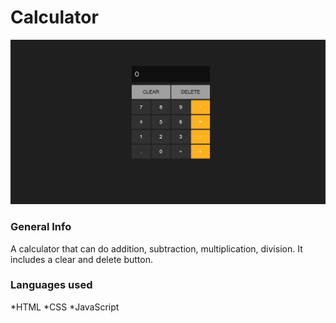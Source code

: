 # Calculator

![alt text](/images/calculatorImg.png)

### General Info
A calculator that can do addition, subtraction, multiplication, division. It includes a clear and delete button.


### Languages used
*HTML
*CSS
*JavaScript